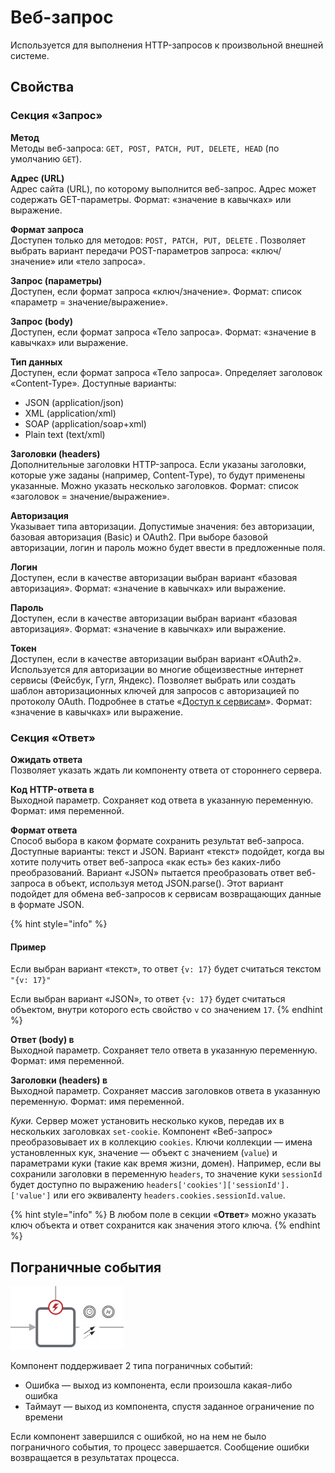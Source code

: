# Веб-запрос

Используется для выполнения HTTP-запросов к произвольной внешней системе.

## Свойства

### Секция «Запрос»

**Метод**  \
Методы веб-запроса: `GET, POST, PATCH, PUT, DELETE, HEAD` (по умолчанию `GET`).

**Адрес (URL)**  \
Адрес сайта (URL), по которому выполнится веб-запрос. Адрес может содержать GET-параметры. Формат: «значение в кавычках» или выражение.

**Формат запроса**  \
Доступен только для методов: `POST, PATCH, PUT, DELETE` . Позволяет выбрать вариант передачи POST-параметров запроса: «ключ/значение» или «тело запроса».

**Запрос (параметры)**  \
Доступен, если формат запроса «ключ/значение». Формат: список «параметр = значение/выражение».

**Запрос (body)**  \
Доступен, если формат запроса «Тело запроса». Формат: «значение в кавычках» или выражение.

**Тип данных**  \
Доступен, если формат запроса «Тело запроса». Определяет заголовок «Content-Type». Доступные варианты:

* JSON (application/json)
* XML (application/xml)
* SOAP (application/soap+xml)
* Plain text (text/xml)

**Заголовки (headers)**  \
Дополнительные заголовки HTTP-запроса. Если указаны заголовки, которые уже заданы (например, Content-Type), то будут применены указанные. Можно указать несколько заголовков. Формат: список «заголовок = значение/выражение».

**Авторизация**  \
Указывает типа авторизации. Допустимые значения: без авторизации, базовая авторизация (Basic) и OAuth2. При выборе базовой авторизации, логин и пароль можно будет ввести в предложенные поля.

**Логин**  \
Доступен, если в качестве авторизации выбран вариант «базовая авторизация». Формат: «значение в кавычках» или выражение.

**Пароль**  \
Доступен, если в качестве авторизации выбран вариант «базовая авторизация». Формат: «значение в кавычках» или выражение.

**Токен**  \
Доступен, если в качестве авторизации выбран вариант «OAuth2». Используется для авторизации во многие общеизвестные интернет сервисы (Фейсбук, Гугл, Яндекс). Позволяет выбрать или создать шаблон авторизационных ключей для запросов с авторизацией по протоколу OAuth. Подробнее в статье «[Доступ к сервисам](../../../structure/systemcatalogs/oauthservices.md)». Формат: «значение в кавычках» или выражение.

### Секция «Ответ»

**Ожидать ответа** \
Позволяет указать ждать ли компоненту ответа от стороннего сервера.

**Код HTTP-ответа в**  \
Выходной параметр. Сохраняет код ответа в указанную переменную. Формат: имя переменной.

**Формат ответа**\
Способ выбора в каком формате сохранить результат веб-запроса. Доступные варианты: текст и JSON. Вариант «текст» подойдет, когда вы хотите получить ответ веб-запроса «как есть» без каких-либо преобразований. Вариант «JSON» пытается преобразовать ответ веб-запроса в объект, используя метод JSON.parse(). Этот вариант подойдет для обмена веб-запросов к сервисам возвращающих данные в формате JSON.

{% hint style="info" %}
#### Пример

Если выбран вариант «текст», то ответ `{v: 17}` будет считаться текстом `"{v: 17}"`

Если выбран вариант «JSON», то ответ `{v: 17}` будет считаться объектом, внутри которого есть свойство `v` со значением `17`.
{% endhint %}

**Ответ (body) в**  \
Выходной параметр. Сохраняет тело ответа в указанную переменную. Формат: имя переменной.

**Заголовки (headers) в**  \
Выходной параметр. Сохраняет массив заголовков ответа в указанную переменную. Формат: имя переменной.

_Куки._ Сервер может установить несколько куков, передав их в нескольких заголовках `set-cookie`. Компонент «Веб-запрос» преобразовывает их в коллекцию `cookies`. Ключи коллекции — имена установленных кук, значение — объект с значением (`value`) и параметрами куки (такие как время жизни, домен). Например, если вы сохранили заголовки в переменную `headers`, то значение куки `sessionId` будет доступно по выражению `headers['cookies']['sessionId'].['value']` или его эквиваленту `headers.cookies.sessionId.value`.

{% hint style="info" %}
В любом поле в секции «**Ответ**» можно указать ключ объекта и ответ сохранится как значения этого ключа.
{% endhint %}

## Пограничные события

![](../../../../.gitbook/assets/boundary_any.png)

Компонент поддерживает 2 типа пограничных событий:

* Ошибка — выход из компонента, если произошла какая-либо ошибка
* Таймаут — выход из компонента, спустя заданное ограничение по времени

Если компонент завершился с ошибкой, но на нем не было пограничного события, то процесс завершается. Сообщение ошибки возвращается в результатах процесса.
